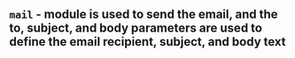 ## `mail` - module is used to send the email, and the to, subject, and body parameters are used to define the email recipient, subject, and body text
